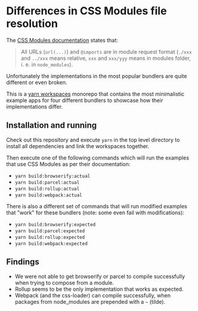 # Differences in CSS Modules file resolution

The [CSS Modules documentation](https://github.com/css-modules/css-modules) states that:
> All URLs (`url(...)`) and `@imports` are in module request format (`./xxx` and `../xxx` means relative, `xxx` and `xxx/yyy` means in modules folder, i. e. in `node_modules`).

Unfortunately the implementations in the most popular bundlers are quite different or even broken.

This is a [yarn workspaces](https://yarnpkg.com/lang/en/docs/workspaces/) monorepo that contains the most minimalistic example apps for four different bundlers to showcase how their implementations differ.

## Installation and running

Check out this repository and execute `yarn` in the top level directory to install all dependencies and link the workspaces together.

Then execute one of the following commands which will run the examples that use CSS Modules as per their documentation:

- `yarn build:browserify:actual`
- `yarn build:parcel:actual`
- `yarn build:rollup:actual`
- `yarn build:webpack:actual`

There is also a different set of commands that will run modified examples that "work" for these bundlers (note: some even fail with modifications):

- `yarn build:browserify:expected`
- `yarn build:parcel:expected`
- `yarn build:rollup:expected`
- `yarn build:webpack:expected`

## Findings

- We were not able to get browserify or parcel to compile successfully when trying to compose from a module.
- Rollup seems to be the only implementation that works as expected.
- Webpack (and the css-loader) can compile successfully, when packages from node_modules are prepended with a `~` (tilde).
